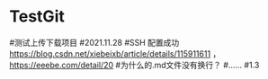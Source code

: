 # TestGit
#测试上传下载项目
#2021.11.28
#SSH 配置成功 https://blog.csdn.net/xiebeixb/article/details/115911611 ，https://eeebe.com/detail/20
#为什么的.md文件没有换行？
#......
#1.3
